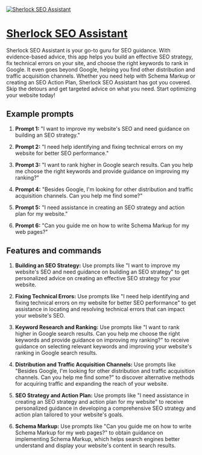 [![Sherlock SEO Assistant](https://files.oaiusercontent.com/file-Ik7ScWZFU5VrjtsFOEbbeh8u?se=2123-10-16T22%3A03%3A45Z&sp=r&sv=2021-08-06&sr=b&rscc=max-age%3D31536000%2C%20immutable&rscd=attachment%3B%20filename%3D87804740-360e-4f9e-824c-f4df8350b4f5.png&sig=TKBIXXuvz/3BW5xZ3WPYHXGIZa6yVjGEYrYhX4XMth4%3D)](https://chat.openai.com/g/g-St0Ve4DXt-sherlock-seo-assistant)

# [Sherlock SEO Assistant](https://chat.openai.com/g/g-St0Ve4DXt-sherlock-seo-assistant)

Sherlock SEO Assistant is your go-to guru for SEO guidance. With evidence-based advice, this app helps you build an effective SEO strategy, fix technical errors on your site, and choose the right keywords to rank in Google. It even goes beyond Google, helping you find other distribution and traffic acquisition channels. Whether you need help with Schema Markup or creating an SEO Action Plan, Sherlock SEO Assistant has got you covered. Skip the detours and get targeted advice on what you need. Start optimizing your website today!

## Example prompts

1. **Prompt 1:** "I want to improve my website's SEO and need guidance on building an SEO strategy."

2. **Prompt 2:** "I need help identifying and fixing technical errors on my website for better SEO performance."

3. **Prompt 3:** "I want to rank higher in Google search results. Can you help me choose the right keywords and provide guidance on improving my ranking?"

4. **Prompt 4:** "Besides Google, I'm looking for other distribution and traffic acquisition channels. Can you help me find some?"

5. **Prompt 5:** "I need assistance in creating an SEO strategy and action plan for my website."

6. **Prompt 6:** "Can you guide me on how to write Schema Markup for my web pages?"

## Features and commands

1. **Building an SEO Strategy:** Use prompts like "I want to improve my website's SEO and need guidance on building an SEO strategy" to get personalized advice on creating an effective SEO strategy for your website.

2. **Fixing Technical Errors:** Use prompts like "I need help identifying and fixing technical errors on my website for better SEO performance" to get assistance in locating and resolving technical errors that can impact your website's SEO.

3. **Keyword Research and Ranking:** Use prompts like "I want to rank higher in Google search results. Can you help me choose the right keywords and provide guidance on improving my ranking?" to receive guidance on selecting relevant keywords and improving your website's ranking in Google search results.

4. **Distribution and Traffic Acquisition Channels:** Use prompts like "Besides Google, I'm looking for other distribution and traffic acquisition channels. Can you help me find some?" to discover alternative methods for acquiring traffic and expanding the reach of your website.

5. **SEO Strategy and Action Plan:** Use prompts like "I need assistance in creating an SEO strategy and action plan for my website" to receive personalized guidance in developing a comprehensive SEO strategy and action plan tailored to your website's goals.

6. **Schema Markup:** Use prompts like "Can you guide me on how to write Schema Markup for my web pages?" to obtain guidance on implementing Schema Markup, which helps search engines better understand and display your website's content in search results.